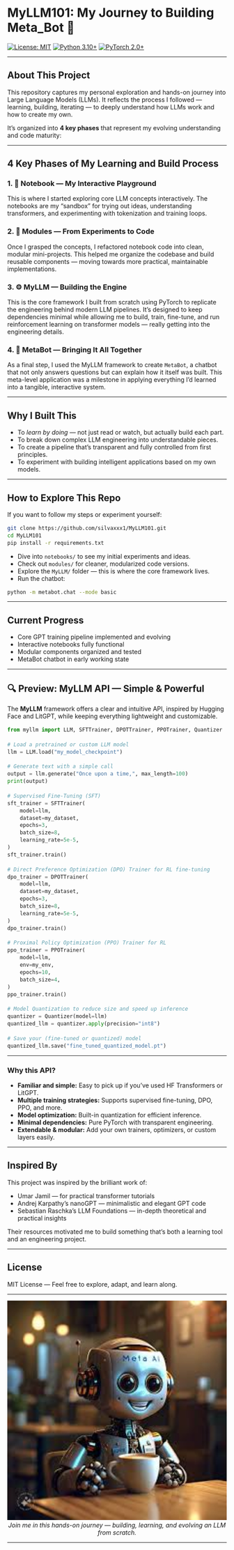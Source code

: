 # **MyLLM101: My Journey to Building Meta\_Bot** 🚀

[![License: MIT](https://img.shields.io/badge/License-MIT-yellow.svg)](https://opensource.org/licenses/MIT)
[![Python 3.10+](https://img.shields.io/badge/Python-3.10%2B-blue.svg)](https://www.python.org/downloads/)
[![PyTorch 2.0+](https://img.shields.io/badge/PyTorch-2.0%2B-red.svg)](https://pytorch.org/)

---

## **About This Project**

This repository captures my personal exploration and hands-on journey into Large Language Models (LLMs). It reflects the process I followed — learning, building, iterating — to deeply understand how LLMs work and how to create my own.

It’s organized into **4 key phases** that represent my evolving understanding and code maturity:

---

## **4 Key Phases of My Learning and Build Process**

### 1. 📓 **Notebook — My Interactive Playground**

This is where I started exploring core LLM concepts interactively.
The notebooks are my “sandbox” for trying out ideas, understanding transformers, and experimenting with tokenization and training loops.

### 2. 🧩 **Modules — From Experiments to Code**

Once I grasped the concepts, I refactored notebook code into clean, modular mini-projects.
This helped me organize the codebase and build reusable components — moving towards more practical, maintainable implementations.

### 3. ⚙️ **MyLLM — Building the Engine**

This is the core framework I built from scratch using PyTorch to replicate the engineering behind modern LLM pipelines.
It’s designed to keep dependencies minimal while allowing me to build, train, fine-tune, and run reinforcement learning on transformer models — really getting into the engineering details.

### 4. 🤖 **MetaBot — Bringing It All Together**

As a final step, I used the MyLLM framework to create `MetaBot`, a chatbot that not only answers questions but can explain how it itself was built.
This meta-level application was a milestone in applying everything I’d learned into a tangible, interactive system.

---

## **Why I Built This**

* To *learn by doing* — not just read or watch, but actually build each part.
* To break down complex LLM engineering into understandable pieces.
* To create a pipeline that’s transparent and fully controlled from first principles.
* To experiment with building intelligent applications based on my own models.

---

## **How to Explore This Repo**

If you want to follow my steps or experiment yourself:

```bash
git clone https://github.com/silvaxxx1/MyLLM101.git
cd MyLLM101
pip install -r requirements.txt
```

* Dive into `notebooks/` to see my initial experiments and ideas.
* Check out `modules/` for cleaner, modularized code versions.
* Explore the `MyLLM/` folder — this is where the core framework lives.
* Run the chatbot:

```bash
python -m metabot.chat --mode basic
```

---

## **Current Progress**

* Core GPT training pipeline implemented and evolving
* Interactive notebooks fully functional
* Modular components organized and tested
* MetaBot chatbot in early working state

---

## **🔍 Preview: MyLLM API — Simple & Powerful**

The **MyLLM** framework offers a clear and intuitive API, inspired by Hugging Face and LitGPT, while keeping everything lightweight and customizable.

```python
from myllm import LLM, SFTTrainer, DPOTTrainer, PPOTrainer, Quantizer

# Load a pretrained or custom LLM model
llm = LLM.load("my_model_checkpoint")

# Generate text with a simple call
output = llm.generate("Once upon a time,", max_length=100)
print(output)

# Supervised Fine-Tuning (SFT)
sft_trainer = SFTTrainer(
    model=llm,
    dataset=my_dataset,
    epochs=3,
    batch_size=8,
    learning_rate=5e-5,
)
sft_trainer.train()

# Direct Preference Optimization (DPO) Trainer for RL fine-tuning
dpo_trainer = DPOTTrainer(
    model=llm,
    dataset=my_dataset,
    epochs=3,
    batch_size=8,
    learning_rate=5e-5,
)
dpo_trainer.train()

# Proximal Policy Optimization (PPO) Trainer for RL
ppo_trainer = PPOTrainer(
    model=llm,
    env=my_env,
    epochs=10,
    batch_size=4,
)
ppo_trainer.train()

# Model Quantization to reduce size and speed up inference
quantizer = Quantizer(model=llm)
quantized_llm = quantizer.apply(precision="int8")

# Save your (fine-tuned or quantized) model
quantized_llm.save("fine_tuned_quantized_model.pt")
```

---

### Why this API?

* **Familiar and simple:** Easy to pick up if you’ve used HF Transformers or LitGPT.
* **Multiple training strategies:** Supports supervised fine-tuning, DPO, PPO, and more.
* **Model optimization:** Built-in quantization for efficient inference.
* **Minimal dependencies:** Pure PyTorch with transparent engineering.
* **Extendable & modular:** Add your own trainers, optimizers, or custom layers easily.

---

## **Inspired By**

This project was inspired by the brilliant work of:

* Umar Jamil — for practical transformer tutorials
* Andrej Karpathy’s nanoGPT — minimalistic and elegant GPT code
* Sebastian Raschka’s LLM Foundations — in-depth theoretical and practical insights

Their resources motivated me to build something that’s both a learning tool and an engineering project.

---

## **License**

MIT License — Feel free to explore, adapt, and learn along.

---

<div align="center">  
  <img src="./META_BOT.jpg" alt="Meta_Bot" width="600" />  
  <br>  
  <em>Join me in this hands-on journey — building, learning, and evolving an LLM from scratch.</em>  
</div>

---
